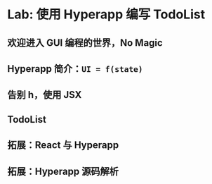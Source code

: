 # Lab: 使用 Hyperapp 编写 TodoList


## 欢迎进入 GUI 编程的世界，No Magic


## Hyperapp 简介：`UI = f(state)`





## 告别 h，使用 JSX


## TodoList





## 拓展：React 与 Hyperapp



## 拓展：Hyperapp 源码解析
